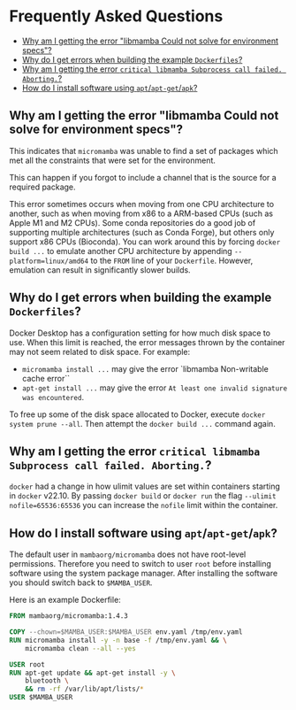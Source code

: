 # Frequently Asked Questions

- [Why am I getting the error "libmamba Could not solve for environment specs"?](
  #why-am-i-getting-the-error-libmamba-could-not-solve-for-environment-specs)
- [Why do I get errors when building the example `Dockerfiles`?](
  #why-do-i-get-errors-when-building-the-example-dockerfiles)
- [Why am I getting the error `critical libmamba Subprocess call failed. Aborting.`?](
  #why-am-i-getting-the-error-critical-libmamba-subprocess-call-failed-aborting)
- [How do I install software using `apt`/`apt-get`/`apk`?](
  #how-do-i-install-software-using-aptapt-getapk)

## Why am I getting the error "libmamba Could not solve for environment specs"?

This indicates that `micromamba` was unable to find a set of packages which met
all the constraints that were set for the environment.

This can happen if you forgot to include a channel that is the source for a
required package.

This error sometimes occurs when moving from one CPU architecture to another,
such as when moving from x86 to a ARM-based CPUs (such as Apple M1 and M2 CPUs).
Some conda repositories do a good job of supporting multiple architectures
(such as Conda Forge), but others only support x86 CPUs (Bioconda). You can
work around this by forcing `docker build ...` to emulate another CPU
architecture by appending `--platform=linux/amd64` to the `FROM` line of your
`Dockerfile`. However, emulation can result in significantly slower builds.

## Why do I get errors when building the example `Dockerfiles`?

Docker Desktop has a configuration setting for how much disk space to use. When
this limit is reached, the error messages thrown by the container may not seem
related to disk space.  For example:

- `micromamba install ...` may give the error
  `libmamba Non-writable cache error``
- `apt-get install ...` may give the error
  `At least one invalid signature was encountered`.

To free up some of the disk space allocated to Docker, execute
`docker system prune --all`. Then attempt the `docker build ...` command again.

## Why am I getting the error `critical libmamba Subprocess call failed. Aborting.`?

`docker` had a change in how ulimit values are set within containers starting in
`docker` v22.10. By passing `docker build` or `docker run` the flag
`--ulimit nofile=65536:65536` you can increase the `nofile` limit within the
container.

## How do I install software using `apt`/`apt-get`/`apk`?

The default user in `mambaorg/micromamba` does not have root-level permissions.
Therefore you need to switch to user `root` before installing software using
the system package manager. After installing the software you should switch
back to `$MAMBA_USER`.

Here is an example Dockerfile:

```dockerfile
FROM mambaorg/micromamba:1.4.3

COPY --chown=$MAMBA_USER:$MAMBA_USER env.yaml /tmp/env.yaml
RUN micromamba install -y -n base -f /tmp/env.yaml && \
    micromamba clean --all --yes

USER root
RUN apt-get update && apt-get install -y \
    bluetooth \
    && rm -rf /var/lib/apt/lists/*
USER $MAMBA_USER
```
